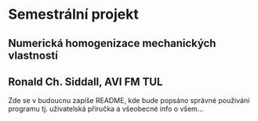 # Semestrální projekt
## Numerická homogenizace mechanických vlastností
## Ronald Ch. Siddall, AVI FM TUL
Zde se v budoucnu zapíše README, kde bude popsáno správné použivání programu tj. uživatelská příručka a všeobecné info o všem...
